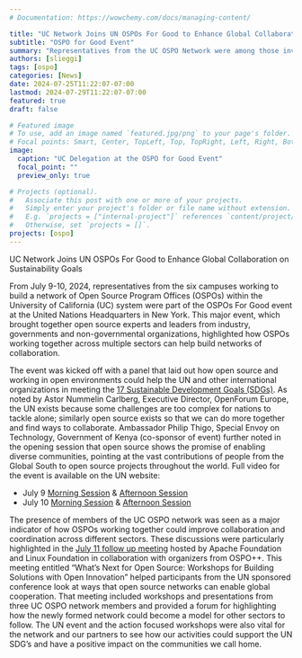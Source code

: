 ```yaml
---
# Documentation: https://wowchemy.com/docs/managing-content/

title: "UC Network Joins UN OSPOs For Good to Enhance Global Collaboration on Sustainability Goals"
subtitle: "OSPO for Good Event"
summary: "Representatives from the UC OSPO Network were among those invited to attend the Second Annual OSPO for Good discusions at the UN Headquarters in New York."
authors: [slieggi]
tags: [ospo]
categories: [News]
date: 2024-07-25T11:22:07-07:00
lastmod: 2024-07-29T11:22:07-07:00
featured: true
draft: false

# Featured image
# To use, add an image named `featured.jpg/png` to your page's folder.
# Focal points: Smart, Center, TopLeft, Top, TopRight, Left, Right, BottomLeft, Bottom, BottomRight.
image:
  caption: "UC Delegation at the OSPO for Good Event"
  focal_point: ""
  preview_only: true

# Projects (optional).
#   Associate this post with one or more of your projects.
#   Simply enter your project's folder or file name without extension.
#   E.g. `projects = ["internal-project"]` references `content/project/deep-learning/index.md`.
#   Otherwise, set `projects = []`.
projects: [ospo]
---
```


UC Network Joins UN OSPOs For Good to Enhance Global Collaboration on Sustainability Goals

From July 9-10, 2024, representatives from the six campuses working to build a network of Open Source Program Offices (OSPOs) within the University of California (UC) system were part of the OSPOs For Good event at the United Nations Headquarters in New York. This major event, which brought together open source experts and leaders from industry, governments and non-governmental organizations, highlighted how OSPOs working together across multiple sectors can help build networks of collaboration. 

The event was kicked off with a panel that laid out how open source and working in open environments could help the UN and other international organizations in meeting the [17 Sustainable Development Goals (SDGs)](https://sdgs.un.org/goals).  As noted by Astor Nummelin Carlberg, Executive Director, OpenForum Europe, the UN exists because some challenges are too complex for nations to tackle alone; similarly open source exists so that we can do more together and find ways to collaborate. Ambassador Philip Thigo, Special Envoy on Technology, Government of Kenya (co-sponsor of event) further noted in the opening session that open source shows the promise of enabling diverse communities, pointing at the vast contributions of people from the Global South to open source projects throughout the world. Full video for the event is available on the UN website:
- July 9 [Morning Session](https://webtv.un.org/en/asset/k1m/k1ma4k9rff) & [Afternoon Session](https://webtv.un.org/en/asset/k1u/k1uvv0xd6d)
- July 10 [Morning Session](https://webtv.un.org/en/asset/k1q/k1qmxhno3c) & [Afternoon Session](https://webtv.un.org/en/asset/k15/k1517v486n) 

The presence of members of the UC OSPO network was seen as a major indicator of how OSPOs working together could improve collaboration and coordination across different sectors. These discussions were particularly highlighted in the [July 11 follow up meeting](http://whatsnext4oss.org) hosted by Apache Foundation and Linux Foundation in collaboration with organizers from OSPO++. This meeting entitled “What’s Next for Open Source: Workshops for Building Solutions with Open Innovation” helped participants from the UN sponsored conference look at ways that open source networks can enable global cooperation. That meeting included workshops and presentations from three UC OSPO network members and provided a forum for highlighting how the newly formed network could become a model for other sectors to follow. The UN event and the action focused workshops were also vital for the network and our partners to see how our activities could support the UN SDG’s and have a positive impact on the communities we call home. 



